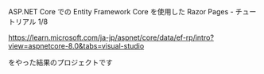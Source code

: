 
ASP.NET Core での Entity Framework Core を使用した Razor Pages - チュートリアル 1/8

https://learn.microsoft.com/ja-jp/aspnet/core/data/ef-rp/intro?view=aspnetcore-8.0&tabs=visual-studio

をやった結果のプロジェクトです
